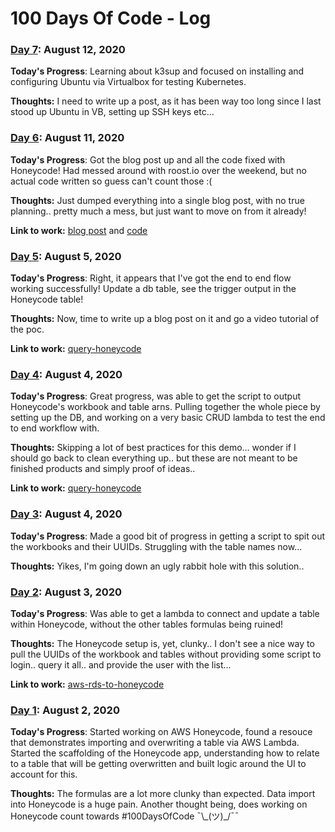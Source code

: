 # 100 Days Of Code - Log

### [Day 7](#day7): August 12, 2020

**Today's Progress**: Learning about k3sup and focused on installing and configuring Ubuntu via Virtualbox for testing Kubernetes.

**Thoughts:** I need to write up a post, as it has been way too long since I last stood up Ubuntu in VB, setting up SSH keys etc...


### [Day 6](#day6): August 11, 2020

**Today's Progress**: Got the blog post up and all the code fixed with Honeycode! Had messed around with roost.io over the weekend, but no actual code written so guess can't count those :(

**Thoughts:** Just dumped everything into a single blog post, with no true planning.. pretty much a mess, but just want to move on from it already!

**Link to work:**  [blog post](https://gizmo.codes/postgresql-to-honeycode-pipeline/) and [code](https://github.com/johncolmdoyle/aws-rds-to-honeycode)


### [Day 5](#day5): August 5, 2020
**Today's Progress**: Right, it appears that I've got the end to end flow working successfully! Update a db table, see the trigger output in the Honeycode table!

**Thoughts:** Now, time to write up a blog post on it and go a video tutorial of the poc.

**Link to work:** [query-honeycode](https://github.com/johncolmdoyle/aws-rds-to-honeycode)

### [Day 4](#day4): August 4, 2020
**Today's Progress**: Great progress, was able to get the script to output Honeycode's workbook and table arns. Pulling together the whole piece by setting up the DB, and working on a very basic CRUD lambda to test the end to end workflow with.

**Thoughts:** Skipping a lot of best practices for this demo... wonder if I should go back to clean everything up.. but these are not meant to be finished products and simply proof of ideas..

**Link to work:** [query-honeycode](https://github.com/johncolmdoyle/aws-rds-to-honeycode/tree/master/query-honeycode)

### [Day 3](#day3): August 4, 2020
**Today's Progress**: Made a good bit of progress in getting a script to spit out the workbooks and their UUIDs. Struggling with the table names now...

**Thoughts:** Yikes, I'm going down an ugly rabbit hole with this solution.. 

### [Day 2](#day2): August 3, 2020
**Today's Progress**: Was able to get a lambda to connect and update a table within Honeycode, without the other tables formulas being ruined!

**Thoughts:** The Honeycode setup is, yet, clunky.. I don't see a nice way to pull the UUIDs of the workbook and tables without providing some script to login.. query it all.. and provide the user with the list... 

**Link to work:** [aws-rds-to-honeycode](https://github.com/johncolmdoyle/aws-rds-to-honeycode)

### [Day 1](#day1): August 2, 2020
**Today's Progress**: Started working on AWS Honeycode, found a resouce that demonstrates importing and overwriting a table via AWS Lambda. Started the scaffolding of the Honeycode app, understanding how to relate to a table that will be getting overwritten and built logic around the UI to account for this.

**Thoughts:** The formulas are a lot more clunky than expected. Data import into Honeycode is a huge pain. Another thought being, does working on Honeycode count towards #100DaysOfCode ¯\\\_(ツ)\_/¯¯ 
